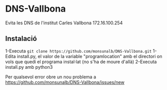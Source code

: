 # DNS-Vallbona
Evita les DNS de l'institut Carles Vallbona 172.16.100.254

## Instalació
1-Executa ```git clone https://github.com/monsunalb/DNS-Vallbona.git```
1-Edita install.py, el valor de la variable "programlocation" amb el directori on vols que quedi el programa instal·lat (no s'ha de moure d'allà)
2-Executa install.py amb python3


Per qualsevol error obre un nou problema a https://github.com/monsunalb/DNS-Vallbona/issues/new

